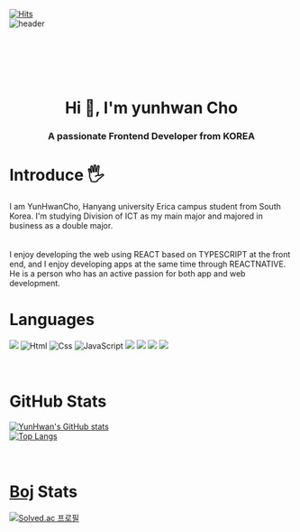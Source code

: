 [![Hits](https://hits.seeyoufarm.com/api/count/incr/badge.svg?url=https%3A%2F%2Fgithub.com%2FYunHwanCho&count_bg=%23A488EB&title_bg=%235A8AE5&icon=atom.svg&icon_color=%23FFFFFF&title=WELCOME&edge_flat=false)](https://hits.seeyoufarm.com)<br>
![header](https://capsule-render.vercel.app/api?type=wave&color=auto&height=300&section=header&text=YunHwan's%20Github!&fontSize=80)<br><br><br>
<br><br><br>

<h1 align="center">Hi 👋, I'm yunhwan Cho</h1>
<h3 align="center">A passionate Frontend Developer from KOREA</h3>

# Introduce 🖐
I am YunHwanCho, Hanyang university Erica campus student from South Korea. I'm studying Division of ICT as my main major and majored in business as a double major.<br><br><br>
I enjoy developing the web using REACT based on TYPESCRIPT at the front end, and I enjoy developing apps at the same time through REACTNATIVE.
He is a person who has an active passion for both app and web development.

# Languages
<img src="https://img.shields.io/badge/python-3776AB?style=for-the-badge&logo=python&logoColor=white"> <img alt="Html" src ="https://img.shields.io/badge/HTML5-E34F26.svg?&style=for-the-badge&logo=HTML5&logoColor=white"/> <img alt="Css" src ="https://img.shields.io/badge/CSS3-1572B6.svg?&style=for-the-badge&logo=CSS3&logoColor=white"/> <img alt="JavaScript" src ="https://img.shields.io/badge/JavaScriipt-F7DF1E.svg?&style=for-the-badge&logo=JavaScript&logoColor=black"/> <img src="https://img.shields.io/badge/Typescript-3178C6?style=for-the-badge&logo=Typescript&logoColor=white"/> <img src="https://img.shields.io/badge/React-61DAFB?&style=for-the-badge&logo=React&logoColor=black"/> <img src="https://img.shields.io/badge/React-Native-3178C6?style=for-the-badge&logo=Typescript&logoColor=white"/> <img src="https://img.shields.io/badge/React-61DAFB?&style=for-the-badge&logo=React&logoColor=black"/><br><br><br>

# GitHub Stats
[![YunHwan's GitHub stats](https://github-readme-stats.vercel.app/api?username=YunHwanCho)](https://github.com/anuraghazra/github-readme-stats) <br>
[![Top Langs](https://github-readme-stats.vercel.app/api/top-langs/?username=YunHwanCho)](https://github.com/anuraghazra/github-readme-stats)<br><br><br>

# [Boj](https://www.acmicpc.net/) Stats
[![Solved.ac
프로필](http://mazassumnida.wtf/api/v2/generate_badge?boj=jyh6314)](https://solved.ac/jyh6314)<br><br><br>


